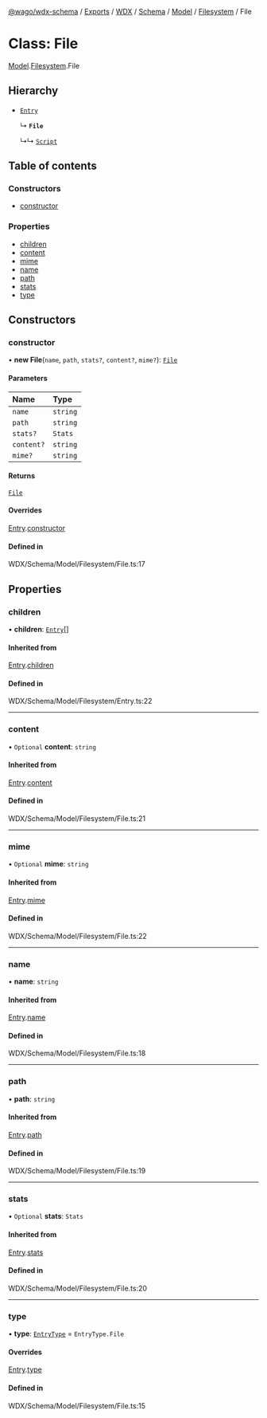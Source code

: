 [@wago/wdx-schema](../README.md) / [Exports](../modules.md) / [WDX](../modules/WDX.md) / [Schema](../modules/WDX.Schema.md) / [Model](../modules/WDX.Schema.Model.md) / [Filesystem](../modules/WDX.Schema.Model.Filesystem.md) / File

# Class: File

[Model](../modules/WDX.Schema.Model.md).[Filesystem](../modules/WDX.Schema.Model.Filesystem.md).File

## Hierarchy

- [`Entry`](WDX.Schema.Model.Filesystem.Entry.md)

  ↳ **`File`**

  ↳↳ [`Script`](WDX.Schema.Model.Script.Script.md)

## Table of contents

### Constructors

- [constructor](WDX.Schema.Model.Filesystem.File.md#constructor)

### Properties

- [children](WDX.Schema.Model.Filesystem.File.md#children)
- [content](WDX.Schema.Model.Filesystem.File.md#content)
- [mime](WDX.Schema.Model.Filesystem.File.md#mime)
- [name](WDX.Schema.Model.Filesystem.File.md#name)
- [path](WDX.Schema.Model.Filesystem.File.md#path)
- [stats](WDX.Schema.Model.Filesystem.File.md#stats)
- [type](WDX.Schema.Model.Filesystem.File.md#type)

## Constructors

### constructor

• **new File**(`name`, `path`, `stats?`, `content?`, `mime?`): [`File`](WDX.Schema.Model.Filesystem.File.md)

#### Parameters

| Name | Type |
| :------ | :------ |
| `name` | `string` |
| `path` | `string` |
| `stats?` | `Stats` |
| `content?` | `string` |
| `mime?` | `string` |

#### Returns

[`File`](WDX.Schema.Model.Filesystem.File.md)

#### Overrides

[Entry](WDX.Schema.Model.Filesystem.Entry.md).[constructor](WDX.Schema.Model.Filesystem.Entry.md#constructor)

#### Defined in

WDX/Schema/Model/Filesystem/File.ts:17

## Properties

### children

• **children**: [`Entry`](WDX.Schema.Model.Filesystem.Entry.md)[]

#### Inherited from

[Entry](WDX.Schema.Model.Filesystem.Entry.md).[children](WDX.Schema.Model.Filesystem.Entry.md#children)

#### Defined in

WDX/Schema/Model/Filesystem/Entry.ts:22

___

### content

• `Optional` **content**: `string`

#### Inherited from

[Entry](WDX.Schema.Model.Filesystem.Entry.md).[content](WDX.Schema.Model.Filesystem.Entry.md#content)

#### Defined in

WDX/Schema/Model/Filesystem/File.ts:21

___

### mime

• `Optional` **mime**: `string`

#### Inherited from

[Entry](WDX.Schema.Model.Filesystem.Entry.md).[mime](WDX.Schema.Model.Filesystem.Entry.md#mime)

#### Defined in

WDX/Schema/Model/Filesystem/File.ts:22

___

### name

• **name**: `string`

#### Inherited from

[Entry](WDX.Schema.Model.Filesystem.Entry.md).[name](WDX.Schema.Model.Filesystem.Entry.md#name)

#### Defined in

WDX/Schema/Model/Filesystem/File.ts:18

___

### path

• **path**: `string`

#### Inherited from

[Entry](WDX.Schema.Model.Filesystem.Entry.md).[path](WDX.Schema.Model.Filesystem.Entry.md#path)

#### Defined in

WDX/Schema/Model/Filesystem/File.ts:19

___

### stats

• `Optional` **stats**: `Stats`

#### Inherited from

[Entry](WDX.Schema.Model.Filesystem.Entry.md).[stats](WDX.Schema.Model.Filesystem.Entry.md#stats)

#### Defined in

WDX/Schema/Model/Filesystem/File.ts:20

___

### type

• **type**: [`EntryType`](../enums/WDX.Schema.Model.Filesystem.EntryType.md) = `EntryType.File`

#### Overrides

[Entry](WDX.Schema.Model.Filesystem.Entry.md).[type](WDX.Schema.Model.Filesystem.Entry.md#type)

#### Defined in

WDX/Schema/Model/Filesystem/File.ts:15
